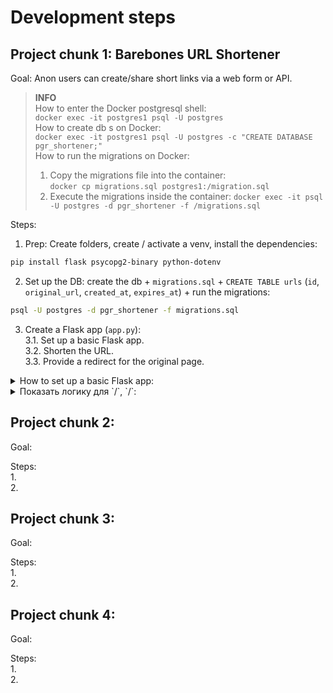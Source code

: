 # Development steps 

## Project chunk 1: Barebones URL Shortener

Goal: Anon users can create/share short links via a web form or API.

> **INFO**  
> How to enter the Docker postgresql shell:  
> `docker exec -it postgres1 psql -U postgres`  
> How to create db s on Docker:  
> `docker exec -it postgres1 psql -U postgres -c "CREATE DATABASE pgr_shortener;"`  
> Ноw to run the migrations on Docker: 
> 1. Copy the migrations file into the container:  
> `docker cp migrations.sql postgres1:/migration.sql` 
> 2. Execute the migrations inside the container: 
> `docker exec -it psql -U postgres -d pgr_shortener -f /migrations.sql`

Steps:   
1. Prep: Create folders, create  / activate a venv, install the dependencies:  
```sh
pip install flask psycopg2-binary python-dotenv
```  
2. Set up the DB: create the db + `migrations.sql` + `CREATE TABLE urls` (`id`, `original_url`, `created_at`, `expires_at`) + run the migrations:    
```sh  
psql -U postgres -d pgr_shortener -f migrations.sql
```   
3. Create a Flask app (`app.py`):  
    3.1. Set up a basic Flask app.  
    3.2. Shorten the URL.  
    3.3. Provide a redirect for the original page.  

<details>
    <summary>How to set up a basic Flask app: </summary>
  
    ```python
    import os, psycopg2, string 
    import creds
    from flask import Flask, render_template 

    app = Flask(__name__)
    app.config['SECRET_KEY'] = os.getenv('SECRET_KEY', 'dev-secret-default') 
    def get_db_conn():
        conn = psycopg2.connect(
            dbname=os.getenv('DB_NAME', 'shortener'), 
            user=os.getenv('DB_USER', 'postgres'),
            password=os.getenv('DB_PASSWORD', creds.db_password),
            host=os.getenv('DB_HOST', 'localhost')
        )
        return conn
    def generate_short_id(length=6):
        chars = string.ascii_letters + string.digits
        return ''.join(random.choice(chars) for _ in range(length))  

    @app.route('/', methods=['GET', 'POST']) # Ne
    def home():
        if method == 'POST': 
            pass
        return render_template('index.html')

    if __name__ == '__main__':
        app.run(debug=True)
    ```
</details>

<details>
    <summary>Показать логику для `/`, `/<id>`: </summary>  

```py

import random
from datetime import datetime, timedelta
from psycopg2 import sql 
from flask import request 
from flask import redirect 

@app.route('/', methods=['GET', 'POST'])
def home():
    # Ксли метод POST: 
        # извлекаем оригинальный урл
        original_url = request.form.get("url")
        # Если некорректные данные, возврат ошибка 400 
        if not original_url: 
            return "The form requires a valid url", 400
        # Считаем short id, считаем expiry date 
        short_id = generate_short_id()
        expiry_date = datetime.now() + timedelta(days=45)
        # try основная бизнес логика:  
        try:
            # Получаем коннекшн 
            conn = get_db_conn()
            # прогоняем запрос через курсор (conn.cursor())
            with conn.cursor() as cur:
                cur.execute(
                    sql.SQL("INSERT INTO urls (id, original, expires_at) VALUES (%s, %s, %s)"),
                    (short_id, original_url, expires_at)
                )
            # Коммитим 
            conn.commit()
            # Формируем урл: хост + id
            new_url = f"{request.host_url}{short_id}"
            # Возвращаем темплейт с новой ссылкой 
            return render_template("index.html", short_url=new_url)
        # в случае исключений: ошибка 500 
        return f"Error: {e}", 500 
    # Если метод GET, возвращаем пустой шаблон
    return render_template("index.html")

@app.route('/<short_id>')
def redirect_to_original(short_id):
    try:
        conn = get_db_conn()
        with conn.cursor() as cur: 
            cur.execute(
                sql.SQL("SELECT original FROM urls WHERE id = %s AND expires_at > NOW()"),
                (short_id, )
            )
            result = cur.fetchone()
            if not result: 
                return "Link expired or not found", 404
            return redirect(result[0], code=301)
    except Exception as e:
        return f"Error: {e}", 500
```
</details>




## Project chunk 2:

Goal:   

Steps:   
1.  
2. 


## Project chunk 3:

Goal:   

Steps:   
1.  
2. 


## Project chunk 4:

Goal:   

Steps:   
1.  
2. 


